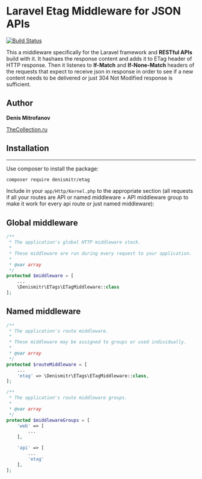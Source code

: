 # Laravel Etag Middleware for JSON APIs
[![Build Status](https://travis-ci.org/denismitr/etag.svg?branch=master)](https://travis-ci.org/denismitr/etag.svg?branch=master)

This a middleware specifically for the Laravel framework and __RESTful APIs__ build with it.
It hashaes the response content and adds it to ETag header of HTTP response.
Then it listenes to __If-Match__ and __If-None-Match__ headers of the requests that expect to
receive json in response in order to see if a new content needs to be delivered or just 304 Not Modified response is sufficient.

## Author
__Denis Mitrofanov__

[TheCollection.ru](https://thecollection.ru)

## Installation
--------

Use composer to install the package:

```bash
composer require denismitr/etag
```

Include in your `app/Http/Kernel.php` to the appropriate section
(all requests if all your routes are API or named middleware + API middleware group to make it work for every api route
or just named middleware):

Global middleware
-------
```php
/**
 * The application's global HTTP middleware stack.
 *
 * These middleware are run during every request to your application.
 *
 * @var array
 */
protected $middleware = [
    ...
    \Denismitr\ETags\ETagMiddleware::class
];
```
Named middleware
---------------
```php
/**
 * The application's route middleware.
 *
 * These middleware may be assigned to groups or used individually.
 *
 * @var array
 */
protected $routeMiddleware = [
    ...
    'etag' => \Denismitr\ETags\ETagMiddleware::class,
];

/**
 * The application's route middleware groups.
 *
 * @var array
 */
protected $middlewareGroups = [
    'web' => [
        ...
    ],

    'api' => [
        ...
        'etag'
    ],
];
```